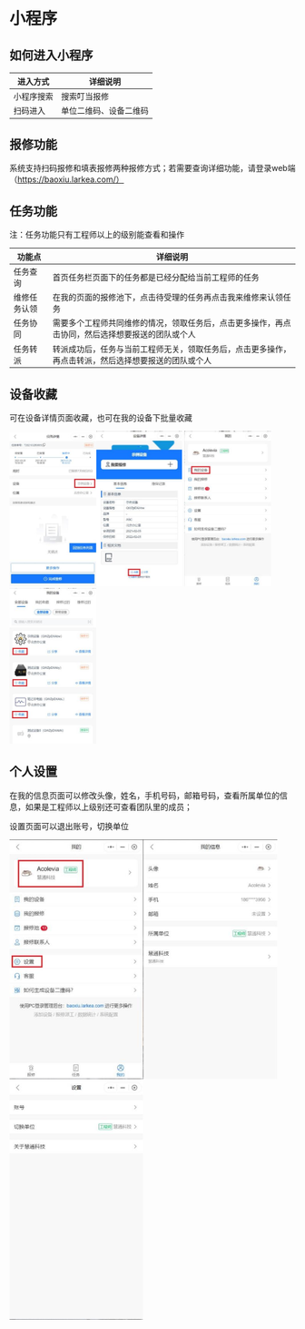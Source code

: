 # 小程序

## 如何进入小程序

| **进入方式** | **详细说明**           |
| ------------ | ---------------------- |
| 小程序搜索   | 搜索叮当报修           |
| 扫码进入     | 单位二维码、设备二维码 |

## 报修功能

系统支持扫码报修和填表报修两种报修方式；若需要查询详细功能，请登录web端（https://baoxiu.larkea.com/）

## 任务功能

注：任务功能只有工程师以上的级别能查看和操作

| 功能点       | 详细说明                                                     |
| ------------ | ------------------------------------------------------------ |
| 任务查询     | 首页任务栏页面下的任务都是已经分配给当前工程师的任务         |
| 维修任务认领 | 在我的页面的报修池下，点击待受理的任务再点击我来维修来认领任务 |
| 任务协同     | 需要多个工程师共同维修的情况，领取任务后，点击更多操作，再点击协同，然后选择想要报送的团队或个人 |
| 任务转派     | 转派成功后，任务与当前工程师无关，领取任务后，点击更多操作，再点击转派，然后选择想要报送的团队或个人 |

## 设备收藏

可在设备详情页面收藏，也可在我的设备下批量收藏

<img src="../.vuepress/public/e83639cbc6b03b4718b6777129934375.jpeg" style="zoom: 50%;" /><img src="..\.vuepress\public\d07b8c8f7dbc6f02927a628933e2065b.jpeg" style="zoom: 50%;" />
<img src="..\.vuepress\public\1e7a91517f89ee7b5bd71bd8e778b315.jpeg" style="zoom: 50%;" /><img src="..\.vuepress\public\f544b948cbfa804870ea5f6c94d43679.jpeg" style="zoom: 50%;" />

## 个人设置

在我的信息页面可以修改头像，姓名，手机号码，邮箱号码，查看所属单位的信息，如果是工程师以上级别还可查看团队里的成员；

设置页面可以退出账号，切换单位

<img src="..\.vuepress\public\1c8ed45f760a612959d6243d9ded7538.jpeg" style="zoom:67%;" /><img src="..\.vuepress\public\22d91ada400bb6f21360d60f63f8f6b3.jpeg" style="zoom:67%;" /><img src="..\.vuepress\public\89885bfdb702ac04966fa3bd3c987dce.jpeg" style="zoom:67%;" />